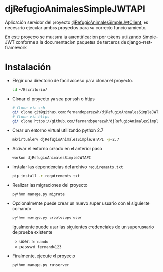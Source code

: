 # djRefugioAnimalesSimpleJWTAPI
Aplicación servidor del proyecto [djRefugioAnimalesSimpleJwtClient](https://github.com/fernandoperezwh/djRefugioAnimalesSimpleJwtClient), es necesario ejecutar ambos proyectos para su correcto funcionamiento.

En este proyecto se muestra la autentificacion por tokens utilizando Simple-JWT conforme a la documentación paquetes de terceros de django-rest-framework

# Instalación
- Elegir una directorio de facil acceso para clonar el proyecto. 
    ```bash
    cd ~/Escritorio/
    ```
- Clonar el proyecto ya sea por ssh o https
    ```bash
    # Clone via ssh
    git clone git@github.com:fernandoperezwh/djRefugioAnimalesSimpleJWTAPI.git
    # Clone via https
    git clone https://github.com/fernandoperezwh/djRefugioAnimalesSimpleJWTAPI.git
    ```
- Crear un entorno virtual utilizando python 2.7
    ```bash
    mkvirtualenv djRefugioAnimalesSimpleJWTAPI -p=2.7
    ```
- Activar el entorno creado en el anterior paso
    ```bash
    workon djRefugioAnimalesSimpleJWTAPI
    ```
- Instalar las dependencias del archivo `requirements.txt` 
    ```bash
    pip install -r requirements.txt
    ```
- Realizar las migraciones del proyecto 
    ```bash 
    python manage.py migrate
    ```
- Opcionalmente puede crear un nuevo super usuario con el siguiente comando
    ```bash
    python manage.py createsuperuser
    ```    
    Igualmente puede usar las siguientes credenciales de un superusuario de prueba existente
    - user: `fernando`
    - passwd: `fernando123`

- Finalmente, ejecute el proyecto
    ```bash
    python manage.py runserver
    ```
